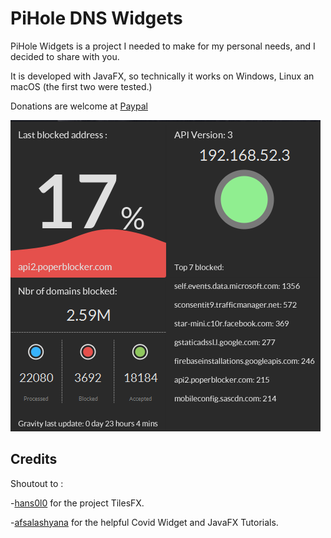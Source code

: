 # PiHole DNS Widgets
PiHole Widgets is a project I needed to make for my personal needs, and I decided to share with you.

It is developed with JavaFX, so technically it works on Windows, Linux an macOS (the first two were tested.)

Donations are welcome at [Paypal](https://paypal.me/foxinflames)


![img.png](img.png)



## Credits
<div>
Shoutout to :

-<a href="https://github.com/HanSolo/tilesfx" title="hans0l0">hans0l0</a> for the project TilesFX.
 
-<a href="https://github.com/afsalashyana" title="afsalashyana">afsalashyana</a> for the helpful Covid Widget and JavaFX Tutorials.

</div>